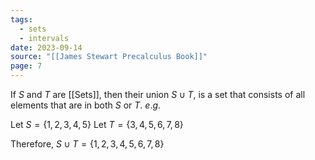 ```yaml
---
tags:
  - sets
  - intervals
date: 2023-09-14
source: "[[James Stewart Precalculus Book]]"
page: 7
---
```

If $S$ and $T$ are [[Sets]], then their union $S \cup T$, is a set that consists of all elements that are in both $S$ or $T$. $e.g.$

Let $S = \{1, 2, 3, 4, 5\}$
Let $T= \{ 3, 4, 5, 6, 7, 8\}$

Therefore, $S\cup T = \{1, 2, 3, 4, 5 ,6, 7 ,8\}$
